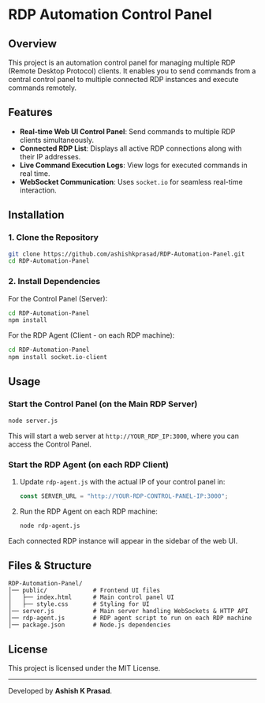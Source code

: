 # RDP Automation Control Panel

## Overview

This project is an automation control panel for managing multiple RDP (Remote Desktop Protocol) clients. It enables you to send commands from a central control panel to multiple connected RDP instances and execute commands remotely.

## Features

- **Real-time Web UI Control Panel**: Send commands to multiple RDP clients simultaneously.
- **Connected RDP List**: Displays all active RDP connections along with their IP addresses.
- **Live Command Execution Logs**: View logs for executed commands in real time.
- **WebSocket Communication**: Uses `socket.io` for seamless real-time interaction.

## Installation

### 1. Clone the Repository

```sh
git clone https://github.com/ashishkprasad/RDP-Automation-Panel.git
cd RDP-Automation-Panel
```

### 2. Install Dependencies

For the Control Panel (Server):

```sh
cd RDP-Automation-Panel
npm install
```

For the RDP Agent (Client - on each RDP machine):

```sh
cd RDP-Automation-Panel
npm install socket.io-client
```

## Usage

### Start the Control Panel (on the Main RDP Server)

```sh
node server.js
```

This will start a web server at `http://YOUR_RDP_IP:3000`, where you can access the Control Panel.

### Start the RDP Agent (on each RDP Client)

1. Update `rdp-agent.js` with the actual IP of your control panel in:

   ```js
   const SERVER_URL = "http://YOUR-RDP-CONTROL-PANEL-IP:3000";
   ```

2. Run the RDP Agent on each RDP machine:

   ```sh
   node rdp-agent.js
   ```

Each connected RDP instance will appear in the sidebar of the web UI.

## Files & Structure

```
RDP-Automation-Panel/
│── public/             # Frontend UI files
│   ├── index.html      # Main control panel UI
│   ├── style.css       # Styling for UI
│── server.js           # Main server handling WebSockets & HTTP API
│── rdp-agent.js        # RDP agent script to run on each RDP machine
│── package.json        # Node.js dependencies
```

## License

This project is licensed under the MIT License.

---

Developed by **Ashish K Prasad**.
